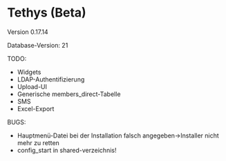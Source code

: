 Tethys (Beta)
=============

Version 0.17.14

Database-Version: 21

TODO:
* Widgets
* LDAP-Authentifizierung
* Upload-UI
* Generische members_direct-Tabelle
* SMS
* Excel-Export

BUGS:
* Hauptmenü-Datei bei der Installation falsch angegeben->Installer nicht mehr zu retten
* config_start in shared-verzeichnis!
